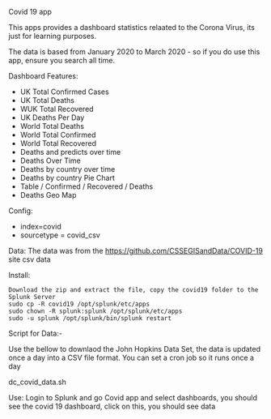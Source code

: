Covid 19 app 

This apps provides a dashboard statistics relaated to the Corona Virus, its just for learning purposes. 

The data is based from January 2020 to March 2020 - so if you do use this app, ensure you search all time. 

Dashboard Features:


- UK Total Confirmed Cases
- UK Total Deaths
- WUK Total Recovered
- UK Deaths Per Day
- World Total Deaths
- World Total Confirmed
- World Total Recovered
- Deaths and predicts over time
- Deaths Over Time 
- Deaths by country over time 
- Deaths by country Pie Chart 
- Table / Confirmed / Recovered / Deaths 
- Deaths Geo Map



Config: 
- index=covid
- sourcetype = covid_csv



Data: 
The data was from the https://github.com/CSSEGISandData/COVID-19 site 
csv data 

Install:

    Download the zip and extract the file, copy the covid19 folder to the Splunk Server
    sudo cp -R covid19 /opt/splunk/etc/apps
    sudo chown -R splunk:splunk /opt/splunk/etc/apps
    sudo -u splunk /opt/splunk/bin/splunk restart
	

Script for Data:- 

Use the bellow to downlaod the John Hopkins Data Set, the data is updated once a day into a CSV file format. You can set a cron job so it runs once a day
 
dc_covid_data.sh

Use:
Login to Splunk and go Covid app and select dashboards, you should see the covid 19 dashboard, click on this, you should see data  